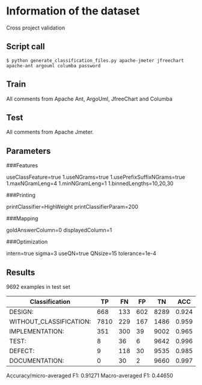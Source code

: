 # Information of the dataset
Cross project validation

## Script call

`$ python generate_classification_files.py apache-jmeter jfreechart apache-ant argouml columba password `

## Train 
All comments from Apache Ant, ArgoUml, JfreeChart and Columba

## Test

All comments from Apache Jmeter. 

## Parameters
###Features

useClassFeature=true
1.useNGrams=true
1.usePrefixSuffixNGrams=true
1.maxNGramLeng=4
1.minNGramLeng=1
1.binnedLengths=10,20,30

###Printing

printClassifier=HighWeight
printClassifierParam=200

###Mapping

goldAnswerColumn=0
displayedColumn=1

###Optimization

intern=true
sigma=3
useQN=true
QNsize=15
tolerance=1e-4

## Results

9692 examples in test set

|Classification          | TP |FN |FP |TN  |ACC  | P   |  R  | F1  |
|------------------------|----|---|---|----|-----|-----|-----|-----|
|DESIGN:                 |668 |133|602|8289|0.924|0.526|0.834|0.645|
|WITHOUT_CLASSIFICATION: |7810|229|167|1486|0.959|0.979|0.972|0.975|
|IMPLEMENTATION:         |351 |300|39 |9002|0.965|0.900|0.539|0.674|
|TEST:                   |8   |36 |6  |9642|0.996|0.571|0.182|0.276|
|DEFECT:                 |9   |118|30 |9535|0.985|0.231|0.071|0.108|
|DOCUMENTATION:          |0   |30 |2  |9660|0.997|0.000|0.000|0.000|

Accuracy/micro-averaged F1: 0.91271
Macro-averaged F1: 0.44650





